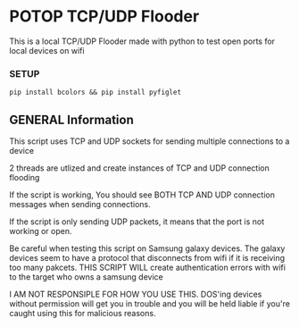 # POTOP TCP/UDP Flooder

This is a local TCP/UDP Flooder made with python to test open ports for local devices on wifi

### SETUP
```
pip install bcolors && pip install pyfiglet 
```
## GENERAL Information 

This script uses TCP and UDP sockets for sending multiple connections to a device

2 threads are utlized and create instances of TCP and UDP connection flooding

If the script is working, You should see BOTH TCP AND UDP connection messages when sending connections.

If the script is only sending UDP packets, it means that the port is not working or open. 

Be careful when testing this script on Samsung galaxy devices. The galaxy devices seem to have a protocol that disconnects from wifi if it is receiving too many pakcets. THIS SCRIPT WILL create authentication errors with wifi to the target who owns a samsung device

I AM NOT RESPONSIPLE FOR HOW YOU USE THIS. DOS'ing devices without permission will get you in trouble and you will be held liable if you're caught using this for malicious reasons. 
